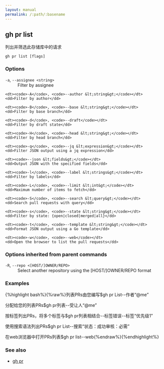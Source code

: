 ```yaml
---
layout: manual
permalink: /:path/:basename
---
```


## gh pr list

列出并筛选此存储库中的请求

```
gh pr list [flags]
```

### Options

<dl class="flags">
	<dt><code>-a</code>, <code>--assignee &lt;string&gt;</code></dt>
	<dd>Filter by assignee</dd>

```
<dt><code>-A</code>, <code>--author &lt;string&gt;</code></dt>
<dd>Filter by author</dd>

<dt><code>-B</code>, <code>--base &lt;string&gt;</code></dt>
<dd>Filter by base branch</dd>

<dt><code>-d</code>, <code>--draft</code></dt>
<dd>Filter by draft state</dd>

<dt><code>-H</code>, <code>--head &lt;string&gt;</code></dt>
<dd>Filter by head branch</dd>

<dt><code>-q</code>, <code>--jq &lt;expression&gt;</code></dt>
<dd>Filter JSON output using a jq expression</dd>

<dt><code>--json &lt;fields&gt;</code></dt>
<dd>Output JSON with the specified fields</dd>

<dt><code>-l</code>, <code>--label &lt;strings&gt;</code></dt>
<dd>Filter by labels</dd>

<dt><code>-L</code>, <code>--limit &lt;int&gt;</code></dt>
<dd>Maximum number of items to fetch</dd>

<dt><code>-S</code>, <code>--search &lt;query&gt;</code></dt>
<dd>Search pull requests with query</dd>

<dt><code>-s</code>, <code>--state &lt;string&gt;</code></dt>
<dd>Filter by state: {open|closed|merged|all}</dd>

<dt><code>-t</code>, <code>--template &lt;string&gt;</code></dt>
<dd>Format JSON output using a Go template</dd>

<dt><code>-w</code>, <code>--web</code></dt>
<dd>Open the browser to list the pull requests</dd>
```

</dl>

### Options inherited from parent commands

<dl class="flags">
	<dt><code>-R</code>, <code>--repo &lt;[HOST/]OWNER/REPO&gt;</code></dt>
	<dd>Select another repository using the [HOST/]OWNER/REPO format</dd>
</dl>

### Examples

{%highlight bash%}{%raw%}列表PRs由您编写$gh pr List--作者“@me”

分配给您的列表PRs$gh pr列表--受让人“@me”

按标签列出PRs，将多个标签与$gh pr列表相结合--标签错误--标签“优先级1”

使用搜索语法列出PRs$gh pr List--搜索“状态：成功审核：必需”

在web浏览器中打开PRs列表$gh pr list--web{%endraw%}{%endhighlight%}

### See also

-   [gh pr](./gh_pr)
